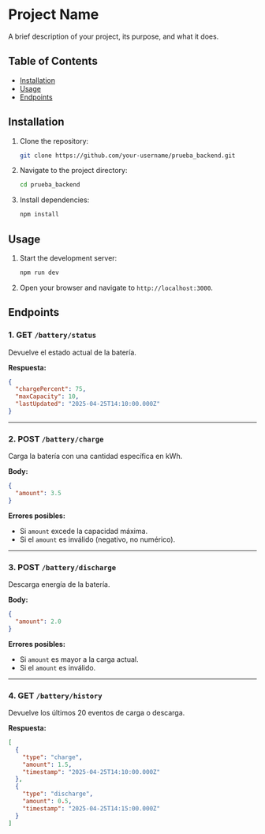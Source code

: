 # Project Name

A brief description of your project, its purpose, and what it does.

## Table of Contents

- [Installation](#installation)
- [Usage](#usage)
- [Endpoints](#endpoints)

## Installation

1. Clone the repository:
    ```bash
    git clone https://github.com/your-username/prueba_backend.git
    ```
2. Navigate to the project directory:
    ```bash
    cd prueba_backend
    ```
3. Install dependencies:
    ```bash
    npm install
    ```

## Usage

1. Start the development server:
    ```bash
    npm run dev
    ```
2. Open your browser and navigate to `http://localhost:3000`.

## Endpoints

### 1. **GET** `/battery/status`

Devuelve el estado actual de la batería.

**Respuesta:**
```json
{
  "chargePercent": 75,
  "maxCapacity": 10,
  "lastUpdated": "2025-04-25T14:10:00.000Z"
}
```

---

### 2. **POST** `/battery/charge`

Carga la batería con una cantidad específica en kWh.

**Body:**
```json
{
  "amount": 3.5
}
```

**Errores posibles:**
- Si `amount` excede la capacidad máxima.
- Si el `amount` es inválido (negativo, no numérico).

---

### 3. **POST** `/battery/discharge`

Descarga energía de la batería.

**Body:**
```json
{
  "amount": 2.0
}
```

**Errores posibles:**
- Si `amount` es mayor a la carga actual.
- Si el `amount` es inválido.

---

### 4. **GET** `/battery/history`

Devuelve los últimos 20 eventos de carga o descarga.

**Respuesta:**
```json
[
  {
    "type": "charge",
    "amount": 1.5,
    "timestamp": "2025-04-25T14:10:00.000Z"
  },
  {
    "type": "discharge",
    "amount": 0.5,
    "timestamp": "2025-04-25T14:15:00.000Z"
  }
]
```
